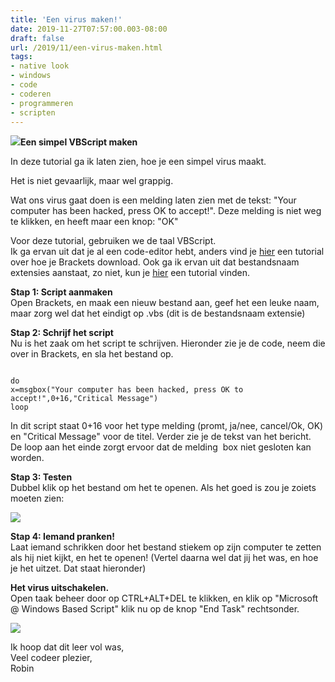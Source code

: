 ```yaml
---
title: 'Een virus maken!'
date: 2019-11-27T07:57:00.003-08:00
draft: false
url: /2019/11/een-virus-maken.html
tags: 
- native look
- windows
- code
- coderen
- programmeren
- scripten
---
```


[![](https://1.bp.blogspot.com/-P--PzZVNvQI/Xd6TwbTyF1I/AAAAAAAABzc/1z4gvn2ZljI_Pk5x6U7WLDuqc0kaacBMQCLcBGAsYHQ/s320/popup.PNG)](https://1.bp.blogspot.com/-P--PzZVNvQI/Xd6TwbTyF1I/AAAAAAAABzc/1z4gvn2ZljI_Pk5x6U7WLDuqc0kaacBMQCLcBGAsYHQ/s1600/popup.PNG)**Een simpel VBScript maken**

In deze tutorial ga ik laten zien, hoe je een simpel virus maakt.  

Het is niet gevaarlijk, maar wel grappig.  

Wat ons virus gaat doen is een melding laten zien met de tekst: "Your computer has been hacked, press OK to accept!". Deze melding is niet weg te klikken, en heeft maar een knop: "OK"

  

Voor deze tutorial, gebruiken we de taal VBScript.  
Ik ga ervan uit dat je al een code-editor hebt, anders vind je [hier](https://webdevelopment-en-meer.blogspot.com/2019/11/brackets-installeren.html) een tutorial over hoe je Brackets download. Ook ga ik ervan uit dat bestandsnaam extensies aanstaat, zo niet, kun je [hier](https://webdevelopment-en-meer.blogspot.com/2019/11/zo-zet-je-bestandsnaam-extensies-aan-in.html) een tutorial vinden.  
  
**Stap 1: Script aanmaken**  
Open Brackets, en maak een nieuw bestand aan, geef het een leuke naam, maar zorg wel dat het eindigt op .vbs (dit is de bestandsnaam extensie)  
  
**Stap 2: Schrijf het script**  
Nu is het zaak om het script te schrijven. Hieronder zie je de code, neem die over in Brackets, en sla het bestand op.  
```
  
do  
x=msgbox("Your computer has been hacked, press OK to accept!",0+16,"Critical Message")  
loop  

```  
In dit script staat 0+16 voor het type melding (promt, ja/nee, cancel/Ok, OK) en "Critical Message" voor de titel. Verder zie je de tekst van het bericht.  
De loop aan het einde zorgt ervoor dat de melding  box niet gesloten kan worden.  
  
**Stap 3: Testen**  
Dubbel klik op het bestand om het te openen. Als het goed is zou je zoiets moeten zien:  
  

[![](https://1.bp.blogspot.com/-P--PzZVNvQI/Xd6TwbTyF1I/AAAAAAAABzg/8xZo5Fampek22XHsF1CvyV6GQAg71gWhgCEwYBhgL/s640/popup.PNG)](https://1.bp.blogspot.com/-P--PzZVNvQI/Xd6TwbTyF1I/AAAAAAAABzg/8xZo5Fampek22XHsF1CvyV6GQAg71gWhgCEwYBhgL/s1600/popup.PNG)

  
**Stap 4: Iemand pranken!**  
Laat iemand schrikken door het bestand stiekem op zijn computer te zetten als hij niet kijkt, en het te openen! (Vertel daarna wel dat jij het was, en hoe je het uitzet. Dat staat hieronder)  
  
**Het virus uitschakelen.**  
Open taak beheer door op CTRL+ALT+DEL te klikken, en klik op "Microsoft @ Windows Based Script" klik nu op de knop "End Task" rechtsonder.  
  

[![](https://1.bp.blogspot.com/-d6NoeqS2I4I/Xd6Z8jfaIQI/AAAAAAAABzo/syQL7MzDC_Y1okmTHoq93VYAkKCRbGBdQCLcBGAsYHQ/s640/taakbeheer.png)](https://1.bp.blogspot.com/-d6NoeqS2I4I/Xd6Z8jfaIQI/AAAAAAAABzo/syQL7MzDC_Y1okmTHoq93VYAkKCRbGBdQCLcBGAsYHQ/s1600/taakbeheer.png)

  
  
Ik hoop dat dit leer vol was,  
Veel codeer plezier,  
Robin